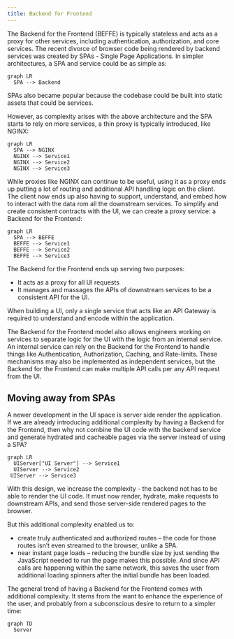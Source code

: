 ```yaml
---
title: Backend for Frontend
---
```


The Backend for the Frontend (BEFFE) is typically stateless and acts as a proxy for other services, including authentication, authorization, and core services. The recent divorce of browser code being rendered by backend services was created by SPAs - Single Page Applications. In simpler architectures, a SPA and service could be as simple as:

```mermaid
graph LR
  SPA --> Backend
```

SPAs also became popular because the codebase could be built into static assets that could be services.

However, as complexity arises with the above architecture and the SPA starts to rely on more services, a thin proxy is typically introduced, like NGINX:

```mermaid
graph LR
  SPA --> NGINX
  NGINX --> Service1
  NGINX --> Service2
  NGINX --> Service3
```

While proxies like NGINX can continue to be useful, using it as a proxy ends up putting a lot of routing and additional API handling logic on the client. The client now ends up also having to support, understand, and embed how to interact with the data rom all the downstream services. To simplify and create consistent contracts with the UI, we can create a proxy service: a Backend for the Frontend:

```mermaid
graph LR
  SPA --> BEFFE
  BEFFE --> Service1
  BEFFE --> Service2
  BEFFE --> Service3
```

The Backend for the Frontend ends up serving two purposes:

- It acts as a proxy for all UI requests
- It manages and massages the APIs of downstream services to be a consistent API for the UI.

When building a UI, only a single service that acts like an API Gateway is required to understand and encode within the application.

The Backend for the Frontend model also allows engineers working on services to separate logic for the UI with the logic from an internal service. An internal service can rely on the Backend for the Frontend to handle things like Authentication, Authorization, Caching, and Rate-limits. These mechanisms may also be implemented as independent services, but the Backend for the Frontend can make multiple API calls per any API request from the UI.

## Moving away from SPAs

A newer development in the UI space is server side render the application. If we are already introducing additional complexity by having a Backend for the Frontend, then why not combine the UI code with the backend service and generate hydrated and cacheable pages via the server instead of using a SPA?

```mermaid
graph LR
  UIServer["UI Server"] --> Service1
  UIServer --> Service2
 UIServer --> Service3
```

With this design, we increase the complexity - the backend not has to be able to render the UI code. It must now render, hydrate, make requests to downstream APIs, and send those server-side rendered pages to the browser.

But this additional complexity enabled us to:

- create truly authenticated and authorized routes – the code for those routes isn’t even streamed to the browser, unlike a SPA.
- near instant page loads – reducing the bundle size by just sending the JavaScript needed to run the page makes this possible. And since API calls are happening within the same network, this saves the user from additional loading spinners after the initial bundle has been loaded.

The general trend of having a Backend for the Frontend comes with additional complexity. It stems from the want to enhance the experience of the user, and probably from a subconscious desire to return to a simpler time:

```mermaid
graph TD
  Server
```
